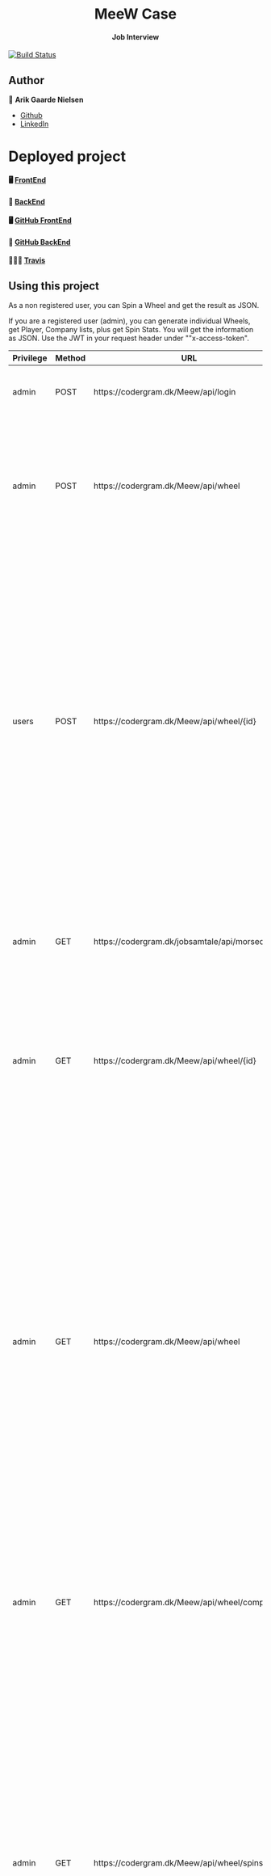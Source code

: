 <h1 align="center">MeeW Case</h1>

<h4 align="center">Job Interview</h4>

[![Build Status](https://app.travis-ci.com/ariktwena/Meew.svg?token=pepPqVzg9ADy2wZERUTz&branch=master)](https://app.travis-ci.com/ariktwena/Meew)

## Author

👤 **Arik Gaarde Nielsen**

* [Github](https://github.com/ariktwena)
* [LinkedIn](https://www.linkedin.com/in/arik-gaarde-nielsen-3a54255/)

# Deployed project

#### 🖥 [FrontEnd](https://codeops.dk/)

#### 💾 [BackEnd](https://codergram.dk/Meew/)

#### 🖥 [GitHub FrontEnd](https://github.com/ariktwena/Meew/tree/Develop/Frontend)

#### 💾 [GitHub BackEnd](https://github.com/ariktwena/Meew)

#### 👮🏽‍♂️ [Travis](https://app.travis-ci.com/github/ariktwena/Meew)

## Using this project

As a non registered user, you can Spin a Wheel and get the result as JSON.

If you are a registered user (admin), you can generate individual Wheels, get Player, Company lists, plus get Spin Stats. You will get the information as JSON. Use the JWT in your request header under ""x-access-token". 

  <table>
    <thead>
      <tr>
      	 <th>Privilege</th>
        <th>Method</th>
        <th>URL</th>
        <th>Request(JSON)</th>
        <th>Response(JSON)</th>
        <th>Error(e)</th>
      </tr>
    </thead>
    <tbody>
    <tr>
      <td>admin</td>
        <td>POST</td>
        <td>https://codergram.dk/Meew/api/login</td>
        <td>
        	{
   			 "username": String,
   			 "password": String
			}
        </td>
        <td>
        {
   			 "username": String,
   			 "token": String
			}
        </td>
        <td>
        {
    "code": 403,
    "message": "Invalid user name or password"
}
        </td>
      </tr>
      <tr>
      <td>admin</td>
        <td>POST</td>
        <td>https://codergram.dk/Meew/api/wheel</td>
        <td>
        	{
    "wheelName": String,
    "fields": [
        {
            "prizeName": String,
            "prizeValue": Float
        },...
    ],
    "company": {
        "companyName": String
    }
}
        </td>
        <td>
        {
    "id": Integer,
    "wheelName": String,
    "fields": [
        {
            "id": Integer,
            "prizeName": String,
            "prizeValue": Float
        },...
    ],
    "company": {
        "id": Integer,
        "companyName": String
    },
    "spins": []
}
        </td>
        <td>
        {
    "code": 500,
    "message": "Internal Server Problem. We are sorry for the inconvenience"
}
        </td>
      </tr>
      <tr>
      <td>users</td>
        <td>POST</td>
        <td>https://codergram.dk/Meew/api/wheel/{id}</td>
        <td>
{
    "playerName": String,
    "email": String
}
        </td>
        <td>
        {
    "id": Integer,
    "fieldNumbers": Integer,
    "arcSize": Float,
    "top": Integer,
    "offSet": Float,
    "rotate": Float,
    "resultNumber": Integer,
    "resultName": String,
    "resultValue": Float,
    "player": {
        "id": Integer,
        "playerName": String,
        "email": String
    },
    "wheel": {
        "id": Integer,
        "wheelName": String,
        "fields": [
            {
                "id": Integer,
                "prizeName": String,
                "prizeValue": Float
            },...
        ],
        "company": {
            "id": Integer,
            "companyName": String
        },
        "spins": []
    },
    "date": {
        "year": Integer,
        "month": Integer,
        "day": Integer
    }
}        </td>
        <td>
        {
    "code": 500,
    "message": "Internal Server Problem. We are sorry for the inconvenience"
}
        </td>
      </tr>
      <tr>
        <td>admin</td>
        <td>GET</td>
        <td>https://codergram.dk/jobsamtale/api/morsecode</td>
        <td></td>
        <td>
        [
		    {
		        "id": Number,
		        "codeKey": String,
		        "codeValue": String
		    },
		    {
		        "id": Number,
		        "codeKey": String,
		        "codeValue": String
		    },...
		  ]
      </td>
      <td>
      	{
    		"code": 500,
    		"message": "Internal Server Problem. We are sorry for the inconvenience"
		}
      </td>
      </tr>
      <tr>
      <td>admin</td>
        <td>GET</td>
        <td>https://codergram.dk/Meew/api/wheel/{id}</td>
        <td>
        </td>
        <td>
        {
    "id": Integer,
    "wheelName": String,
    "fields": [
        {
            "id": Integer,
            "prizeName": String,
            "prizeValue": Float
        },...
    ],
    "company": {
        "id": Integer,
        "companyName": String
    },
    "spins": []
}
        </td>
        <td>
        {
    "code": 404,
    "message": "No Wheel with id: {id} exists"
}
        </td>
      </tr>
      <tr>
      <td>admin</td>
        <td>GET</td>
        <td>https://codergram.dk/Meew/api/wheel</td>
        <td>
        </td>
        <td>
        [
        {
    "id": Integer,
    "wheelName": String,
    "fields": [
        {
            "id": Integer,
            "prizeName": String,
            "prizeValue": Float
        },...
    ],
    "company": {
        "id": Integer,
        "companyName": String
    },
    "spins": [
    {
    "id": Integer,
    "fieldNumbers": Integer,
    "arcSize": Float,
    "top": Integer,
    "offSet": Float,
    "rotate": Float,
    "resultNumber": Integer,
    "resultName": String,
    "resultValue": Float,
    "player": {
        "id": Integer,
        "playerName": String,
        "email": String
    },
    "wheel": {
        "id": Integer,
        "wheelName": String,
        "fields": [
            {
                "id": Integer,
                "prizeName": String,
                "prizeValue": Float
            },...
        ],
        "company": {
            "id": Integer,
            "companyName": String
        },
        "spins": []
    },...
    ]
},...
]
        </td>
        <td>
   	{
    		"code": 500,
    		"message": "Internal Server Problem. We are sorry for the inconvenience"
		}        
		</td>
      </tr>
            <tr>
      <td>admin</td>
        <td>GET</td>
        <td>https://codergram.dk/Meew/api/wheel/companies</td>
        <td>
        </td>
        <td>
        [
    {
        "id": Integer,
        "companyName": String
    },...
]
        </td>
        <td>
   	{
    		"code": 500,
    		"message": "Internal Server Problem. We are sorry for the inconvenience"
		}        
		</td>
      </tr>
         <tr>
      <td>admin</td>
        <td>GET</td>
        <td>https://codergram.dk/Meew/api/wheel/spins</td>
        <td>
        </td>
        <td>
 [
 {
    "id": Integer,
    "fieldNumbers": Integer,
    "arcSize": Float,
    "top": Integer,
    "offSet": Float,
    "rotate": Float,
    "resultNumber": Integer,
    "resultName": String,
    "resultValue": Float,
    "player": {
        "id": Integer,
        "playerName": String,
        "email": String
    },
    "wheel": {
        "id": Integer,
        "wheelName": String,
        "fields": [
            {
                "id": Integer,
                "prizeName": String,
                "prizeValue": Float
            },...
        ],
        "company": {
            "id": Integer,
            "companyName": String
        },
        "spins": [
        		{
                    "id": Integer,
                    "resultName": String,
                    "resultValue": Float,
                    "player": {
                        "id": Integer,
                        "playerName": String,
                        "email": String
                    },
                    "date": {
                        "year": Integer,
                        "month": Integer,
                        "day": Integer
                    }
                },...
        ]
    },...
 ]
        </td>
        <td>
   	{
    		"code": 500,
    		"message": "Internal Server Problem. We are sorry for the inconvenience"
		}        
		</td>
      </tr>
               <tr>
      <td>admin</td>
        <td>GET</td>
        <td>https://codergram.dk/Meew/api/wheel/players</td>
        <td>
        </td>
        <td>
 [
    {
        "id": Integer,
        "playerName": String,
        "email": String
    },...
]        </td>
        <td>
   	{
    		"code": 500,
    		"message": "Internal Server Problem. We are sorry for the inconvenience"
		}        
		</td>
      </tr>
    </tbody>
  </table>
  All errors are reported using this format (with the HTTP-status code matching the number) 
<br>
{ "code": statusCode, "message": "Explains the problem" } 


## Cloning this project

1. Initial Setup (Do not open the project in your IDE for anything below)

2. Before you start verify that your local docker-environment is started and startcode_test is available 
3. In a terminal (git bash on Windows) clone the project. CD into the project folder and delete the .git folder and Do "Your own" `git init`
4. In the project folder run this: `mvn clean test`  (make sure your docker environment is up)
5. When everything above is fine, create your OWN repository for the project on github. Commit and Push your code to this repo.
6. Go to Travis-ci.com and Sign up with GitHub
7. Accept the Authorization of Travis CI. You’ll be redirected to GitHub
Click the green Activate button, and select the new repository to be used with Travis CI. Now you are ready for the next steps :-)
8. Deploy the project (manually) via Maven
9. Before you start make sure you have all these details ready (make a small document with the values FIRST)

10. The user you have created on your droplet MySQL server, with GRANTS to all databases:
User:		_________
Password	_________

11. The user you have created to allow deployment on Tomcat 
(On your droplet look in tomcat/tomcat-users.xml if you have forgot):
User:		_________
Password	_________

12. The name to your server https://xxxxxx.dk (make sure you can access /manager/html)

13. Open your project in your IDE, since we have to make a few changes to the code and pom-file
14. Open the pom-file, and locate the properties-section at the start of the file. Change the value for remote.server to a URL pointing to YOUR droplet
On your droplet, either using workbench locally or via the SQL-client on the droplet, create a new database called startcode_demo.
1. ssh into your droplet, and navigate into the root of the cloned docker project
1. Stop your docker-servers: `docker-compose down`
1. With nano, open docker-compose.yml
1. Under the web: section find the lines given below and change USER, and PW to your values, and change CONNECTION_STR to point startcode_demo (If you have an existing Java-project, using a database on your droplet, follow the instructions given in DigitalOcean Setup instructions "Create another database and set environment variables to host additional Java Projects") 
 
1. Crate `CONNECTION_STR: "jdbc:mysql://db:3306/startcode"`
`USER: "dev"`
`PW: "ax2"` 
`DEPLOYED: "PROD"`

1. Save the file, rebuild and run using these commands:
`docker-compose down`
`docker-compose build`
`docker-compose up -d`
1. Back in a LOCAL terminal (git bash on Windows), in the root of the Java-project, type:
`mvn clean test -Dremote.user=USER -Dremote.password=PW tomcat7:deploy`
The values for user and password above, are those YOU have added in tomcat-users.xml during the initial setup of your droplet.

1. HOPEFULLY, those values are NOT admin and admin123, if they are, do the following:
`docker-compose down`
1. With nano, open `tomcat/tomcat-users.xml` Change username and password and save.
1. run `docker-compose build --no-cache`
1. Start the servers again: `docker-compose up -d`
1. If everything was fine the project was deployed to your droplet, ready to use with the remote database. Test like this:
`URL_OR_DomainName/devops-starter/api/xxx/count `

1. Let Travis deploy your project - if it builds and all tests are green
In this step we will let travis deploy our project if it builds and all tests are green :-)

1. Login to Travis using Github, and select your project on the dashboard
1. Click "More options" and select "settings"
1. Create two Environment Variables with names and values as sketched below (two steps)
`REMOTE_USER :  XXXXXX`
`REMOTE_PW :   XXXXXXX`
These are the values you added in step 10-11, when we deployed via maven by yourself. In this part,   since you did it yourself, secrets were not an issue. On Travis it is. So this ensures that no one else can see your credentials
1. Now make a small change to index.html (one that is easy to see after deploy)
1. In a terminal, in the root of the project, type: `mvn clean test` (always build and test before you commit). If everything was fine, commit and push your changes
1. On travis-ci.org verify that your commit has been detected and a "build cycle" has started
1. If everything was fine (might take a few minutes) verify that Travis has deployed your new war file to your droplet

## Show your support

Give a ⭐️ if this project helped you!

## Contributing

Feel free to fork this project and make your changes.

***
_This README was generated with ❤️ by [readme-md-generator](https://github.com/kefranabg/readme-md-generator)_
